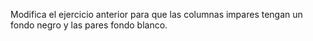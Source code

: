 Modifica el ejercicio anterior para que las columnas impares tengan un fondo negro y las pares fondo blanco.